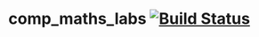 # comp_maths_labs [![Build Status](https://travis-ci.org/lamtev/comp_maths_labs.svg?branch=master)](https://travis-ci.org/lamtev/comp_maths_labs)
